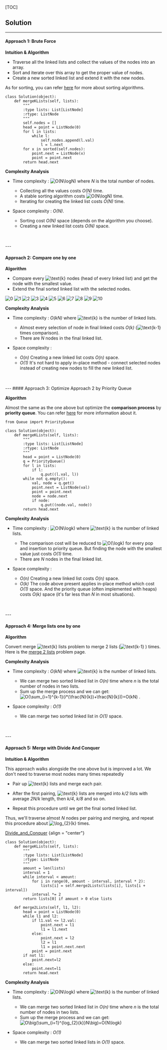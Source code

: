 [TOC]
## Solution

---
#### Approach 1: Brute Force

**Intuition & Algorithm**

- Traverse all the linked lists and collect the values of the nodes into an array.
- Sort and iterate over this array to get the proper value of nodes.
- Create a new sorted linked list and extend it with the new nodes.

As for sorting, you can refer [here](https://www.cs.cmu.edu/~adamchik/15-121/lectures/Sorting%20Algorithms/sorting.html) for more about sorting algorithms.

```
class Solution(object):
    def mergeKLists(self, lists):
        """
        :type lists: List[ListNode]
        :rtype: ListNode
        """
        self.nodes = []
        head = point = ListNode(0)
        for l in lists:
            while l:
                self.nodes.append(l.val)
                l = l.next
        for x in sorted(self.nodes):
            point.next = ListNode(x)
            point = point.next
        return head.next
```

**Complexity Analysis**

* Time complexity : ![O(N\logN) ](./p__O_Nlog_N__.png)  where *N* is the total number of nodes.
    - Collecting all the values costs *O(N)* time.
    - A stable sorting algorithm costs ![O(N\logN) ](./p__O_Nlog_N__.png)  time.
    - Iterating for creating the linked list costs *O(N)* time.


* Space complexity : *O(N)*.
    - Sorting cost *O(N)* space (depends on the algorithm you choose).
    - Creating a new linked list costs *O(N)* space.
<br />
<br />
---

#### Approach 2: Compare one by one

**Algorithm**

- Compare every ![\text{k} ](./p__text{k}_.png)  nodes (head of every linked list) and get the node with the smallest value.
- Extend the final sorted linked list with the selected nodes.

![0 ](https://leetcode.com/problems//Figures/23/23_Merge_listsSlide1.PNG )  ![1 ](https://leetcode.com/problems//Figures/23/23_Merge_listsSlide2.PNG )  ![2 ](https://leetcode.com/problems//Figures/23/23_Merge_listsSlide3.PNG )  ![3 ](https://leetcode.com/problems//Figures/23/23_Merge_listsSlide4.PNG )  ![4 ](https://leetcode.com/problems//Figures/23/23_Merge_listsSlide5.PNG )  ![5 ](https://leetcode.com/problems//Figures/23/23_Merge_listsSlide6.PNG )  ![6 ](https://leetcode.com/problems//Figures/23/23_Merge_listsSlide7.PNG )  ![7 ](https://leetcode.com/problems//Figures/23/23_Merge_listsSlide8.PNG )  ![8 ](https://leetcode.com/problems//Figures/23/23_Merge_listsSlide9.PNG )  ![9 ](https://leetcode.com/problems//Figures/23/23_Merge_listsSlide10.PNG )  ![10 ](https://leetcode.com/problems//Figures/23/23_Merge_listsSlide11.PNG )  

**Complexity Analysis**

* Time complexity : *O(kN)* where ![\text{k} ](./p__text{k}_.png)  is the number of linked lists.
    - Almost every selection of node in final linked costs *O(k)* (![\text{k-1} ](./p__text{k-1}_.png)  times comparison).
    - There are *N* nodes in the final linked list.


* Space complexity :
    - *O(n)* Creating a new linked list costs *O(n)* space.
    - *O(1)* It's not hard to apply in-place method - connect selected nodes instead of creating new nodes to fill the new linked list.
<br />
<br />
---
#### Approach 3: Optimize Approach 2 by Priority Queue

**Algorithm**

Almost the same as the one above but optimize the **comparison process** by **priority queue**. You can refer [here](https://en.wikipedia.org/wiki/Priority_queue) for more information about it.

```
from Queue import PriorityQueue

class Solution(object):
    def mergeKLists(self, lists):
        """
        :type lists: List[ListNode]
        :rtype: ListNode
        """
        head = point = ListNode(0)
        q = PriorityQueue()
        for l in lists:
            if l:
                q.put((l.val, l))
        while not q.empty():
            val, node = q.get()
            point.next = ListNode(val)
            point = point.next
            node = node.next
            if node:
                q.put((node.val, node))
        return head.next
```

**Complexity Analysis**

* Time complexity : ![O(N\logk) ](./p__O_Nlog_k__.png)  where ![\text{k} ](./p__text{k}_.png)  is the number of linked lists.
    - The comparison cost will be reduced to ![O(\logk) ](./p__O_log_k__.png)  for every pop and insertion to priority queue. But finding the node with the smallest value just costs *O(1)* time.
    - There are *N* nodes in the final linked list.


* Space complexity :
    - *O(n)* Creating a new linked list costs *O(n)* space.
    - *O(k)* The code above present applies in-place method which cost *O(1)* space. And the priority queue (often implemented with heaps) costs *O(k)* space (it's far less than *N* in most situations).
<br />
<br />
---

#### Approach 4: Merge lists one by one

**Algorithm**

Convert merge ![\text{k} ](./p__text{k}_.png)  lists problem to merge 2 lists (![\text{k-1} ](./p__text{k-1}_.png) ) times. Here is the [merge 2 lists](https://leetcode.com/problems/merge-two-sorted-lists/description/) problem page.


**Complexity Analysis**

* Time complexity : *O(kN)* where ![\text{k} ](./p__text{k}_.png)  is the number of linked lists.
    - We can merge two sorted linked list in *O(n)* time where *n* is the total number of nodes in two lists.
    - Sum up the merge process and we can get:  ![O(\sum_{i=1}^{k-1}(i*(\frac{N}{k})+\frac{N}{k}))=O(kN) ](./p__O_sum_{i=1}^{k-1}__i*_frac{N}{k}__+_frac{N}{k}___=_O_kN__.png) .


* Space complexity : *O(1)*
    - We can merge two sorted linked list in *O(1)* space.
<br />
<br />
---

#### Approach 5: Merge with Divide And Conquer

**Intuition & Algorithm**

This approach walks alongside the one above but is improved a lot. We don't need to traverse most nodes many times repeatedly

  - Pair up ![\text{k} ](./p__text{k}_.png)  lists and merge each pair.

  - After the first pairing, ![\text{k} ](./p__text{k}_.png)  lists are merged into *k/2* lists with average *2N/k* length, then *k/4*, *k/8* and so on.

  -  Repeat this procedure until we get the final sorted linked list.

Thus, we'll traverse almost *N* nodes per pairing and merging, and repeat this procedure about ![\log_{2}{k} ](./p__log_{2}{k}_.png)   times.

 [Divide_and_Conquer](https://leetcode.com/problems//Figures/23/23_divide_and_conquer_new.png)
{align = "center"}


```
class Solution(object):
    def mergeKLists(self, lists):
        """
        :type lists: List[ListNode]
        :rtype: ListNode
        """
        amount = len(lists)
        interval = 1
        while interval < amount:
            for i in range(0, amount - interval, interval * 2):
                lists[i] = self.merge2Lists(lists[i], lists[i + interval])
            interval *= 2
        return lists[0] if amount > 0 else lists

    def merge2Lists(self, l1, l2):
        head = point = ListNode(0)
        while l1 and l2:
            if l1.val <= l2.val:
                point.next = l1
                l1 = l1.next
            else:
                point.next = l2
                l2 = l1
                l1 = point.next.next
            point = point.next
        if not l1:
            point.next=l2
        else:
            point.next=l1
        return head.next
```

**Complexity Analysis**

* Time complexity : ![O(N\logk) ](./p__O_Nlog_k__.png)  where ![\text{k} ](./p__text{k}_.png)  is the number of linked lists.
    - We can merge two sorted linked list in *O(n)* time where *n* is the total number of nodes in two lists.
    - Sum up the merge process and we can get: ![O\big(\sum_{i=1}^{log_{2}{k}}N\big)=O(N\logk) ](./p__Obig_sum_{i=1}^{log_{2}{k}}N_big_=_O_Nlog_k__.png) 


* Space complexity : *O(1)*
    - We can merge two sorted linked lists in *O(1)* space.